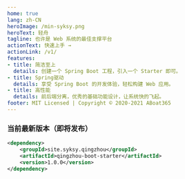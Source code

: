 ```yaml
---
home: true
lang: zh-CN
heroImage: /min-syksy.png
heroText: 轻舟
tagline: 也许是 Web 系统的最佳支撑平台
actionText: 快速上手 →
actionLink: /v1/
features:
- title: 简洁至上
  details: 创建一个 Spring Boot 工程，引入一个 Starter 即可。
- title: Spring驱动
  details: 享受 Spring Boot 的开发体验，轻松构建 Web 应用。
- title: 高性能
  details: 前后端分离，优秀的基础功能设计，让系统快的飞起。
footer: MIT Licensed | Copyright © 2020-2021 ABoat365
---
```


### 当前最新版本（即将发布）

```xml
<dependency>
    <groupId>site.syksy.qingzhou</groupId>
    <artifactId>qingzhou-boot-starter</artifactId>
    <version>1.0.0</version>
</dependency>
```